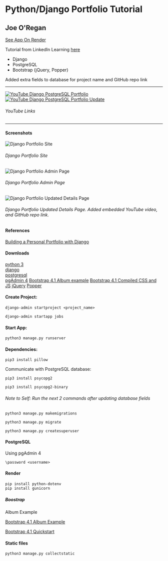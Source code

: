 # Python/Django Portfolio Tutorial

## Joe O'Regan

[See App On Render](https://django-postgresql-portfolio.onrender.com/)

Tutorial from LinkedIn Learning [here](https://www.linkedin.com/learning/building-a-personal-portfolio-with-django/)

- Django
- PostgreSQL
- Bootstrap (jQuery, Popper)

Added extra fields to database for project name and GitHub repo link

---

[![YouTube Django PostgreSQL Portfolio](https://img.youtube.com/vi/9lGoAAfoc3k/default.jpg)](https://youtu.be/9lGoAAfoc3k)
[![YouTube Django PostgreSQL Portfolio Update](https://img.youtube.com/vi/MN3ClQzpw_k/default.jpg)](https://youtu.be/MN3ClQzpw_k)

###### YouTube Links

---

#### Screenshots

![Django Portfolio Site](https://raw.githubusercontent.com/joeaoregan/portfolio-django-py/master/screenshots/site.jpg "Django Portfolio Site")

###### Django Portfolio Site

![Django Portfolio Admin Page](https://raw.githubusercontent.com/joeaoregan/portfolio-django-py/master/screenshots/admin_page.jpg "Django Portfolio Admin Page")

###### Django Portfolio Admin Page

![Django Portfolio Updated Details Page](https://raw.githubusercontent.com/joeaoregan/portfolio-django-py/master/screenshots/details_page.jpg "Django Portfolio Details Page")

###### Django Portfolio Updated Details Page. Added embedded YouTube video, and GitHub repo link.

#### References

[Building a Personal Portfolio with Django](https://www.linkedin.com/learning/building-a-personal-portfolio-with-django/)

#### Downloads

[python 3](https://www.python.org/downloads/)  
[django](https://www.djangoproject.com/download/)  
[postgresql](https://www.postgresql.org/download/)  
[pgAdmin 4](https://www.pgadmin.org/download/)
[Bootstrap 4.1 Album example](https://getbootstrap.com/docs/4.1/examples/album/)
[Bootstrap 4.1 Compiled CSS and JS](https://getbootstrap.com/docs/4.1/getting-started/download/)
[jQuery](https://jquery.com/download/)
[Popper](https://unpkg.com/popper.js@1.16.1/dist/umd/popper.min.js)

#### Create Project:

```console
django-admin startproject <project_name>
```

```console
django-admin startapp jobs
```

#### Start App:

```console
python3 manage.py runserver
```

#### Dependencies:

```console
pip3 install pillow
```

Communicate with PostgreSQL database:

```console
pip3 install psycopg2
```

```console
pip3 install psycopg2-binary
```

###### Note to Self: Run the next 2 commands after updating database fields

```console
python3 manage.py makemigrations
```

```console
python3 manage.py migrate
```

```console
python3 manage.py createsuperuser
```

#### PostgreSQL

Using pgAdmin 4

```console
\password <username>
```

#### Render

```console
pip install python-dotenv
pip install gunicorn
```

##### Boostrap

Album Example

[Bootstrap 4.1 Album Example](https://getbootstrap.com/docs/4.1/examples/album/)

[Bootstrap 4.1 Quickstart](https://getbootstrap.com/docs/4.1/getting-started/introduction/)

#### Static files

```console
python3 manage.py collectstatic
```
